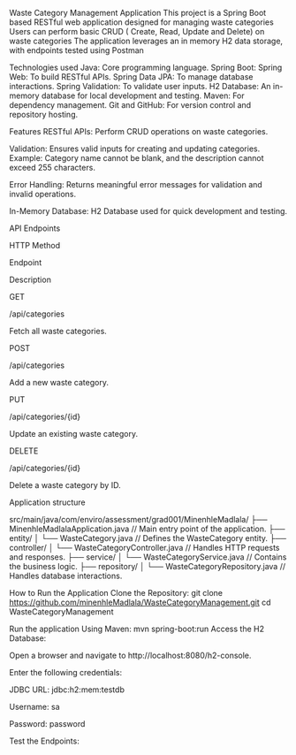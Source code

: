 Waste Category Management Application
This project is a Spring Boot based RESTful web application designed for managing waste categories 
Users can perform basic CRUD ( Create, Read, Update and Delete) on waste categories
The application leverages an in memory H2 data storage, with endpoints tested using Postman

Technologies used
Java: Core programming language.
Spring Boot:
Spring Web: To build RESTful APIs.
Spring Data JPA: To manage database interactions.
Spring Validation: To validate user inputs.
H2 Database: An in-memory database for local development and testing.
Maven: For dependency management.
Git and GitHub: For version control and repository hosting.

Features
RESTful APIs:
Perform CRUD operations on waste categories.

Validation:
Ensures valid inputs for creating and updating categories.
Example: Category name cannot be blank, and the description cannot exceed 255 characters.

Error Handling:
Returns meaningful error messages for validation and invalid operations.

In-Memory Database:
H2 Database used for quick development and testing.

API Endpoints

HTTP Method

Endpoint

Description

GET

/api/categories

Fetch all waste categories.

POST

/api/categories

Add a new waste category.

PUT

/api/categories/{id}

Update an existing waste category.

DELETE

/api/categories/{id}

Delete a waste category by ID.

Application structure

src/main/java/com/enviro/assessment/grad001/MinenhleMadlala/
├── MinenhleMadlalaApplication.java  // Main entry point of the application.
├── entity/
│   └── WasteCategory.java           // Defines the WasteCategory entity.
├── controller/
│   └── WasteCategoryController.java // Handles HTTP requests and responses.
├── service/
│   └── WasteCategoryService.java    // Contains the business logic.
├── repository/
│   └── WasteCategoryRepository.java // Handles database interactions.

How to Run the Application
Clone the Repository:
git clone https://github.com/minenhleMadlala/WasteCategoryManagement.git
cd WasteCategoryManagement

Run the application
Using Maven:
mvn spring-boot:run
Access the H2 Database:

Open a browser and navigate to http://localhost:8080/h2-console.

Enter the following credentials:

JDBC URL: jdbc:h2:mem:testdb

Username: sa

Password: password

Test the Endpoints:
